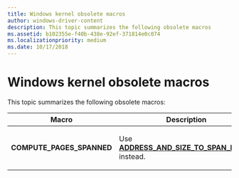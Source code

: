 ```yaml
---
title: Windows kernel obsolete macros
author: windows-driver-content
description: This topic summarizes the following obsolete macros
ms.assetid: b102355e-f40b-438e-92ef-371814e0c074
ms.localizationpriority: medium
ms.date: 10/17/2018
---
```


# Windows kernel obsolete macros


This topic summarizes the following obsolete macros:

<table>
<colgroup>
<col width="50%" />
<col width="50%" />
</colgroup>
<thead>
<tr class="header">
<th>Macro</th>
<th>Description</th>
</tr>
</thead>
<tbody>
<tr class="odd">
<td><strong>COMPUTE_PAGES_SPANNED</strong></td>
<td><p>Use <a href="https://msdn.microsoft.com/library/windows/hardware/ff540562" data-raw-source="[&lt;strong&gt;ADDRESS_AND_SIZE_TO_SPAN_PAGES&lt;/strong&gt;](https://msdn.microsoft.com/library/windows/hardware/ff540562)"><strong>ADDRESS_AND_SIZE_TO_SPAN_PAGES</strong></a> instead.</p></td>
</tr>
</tbody>
</table>

 

 

 




